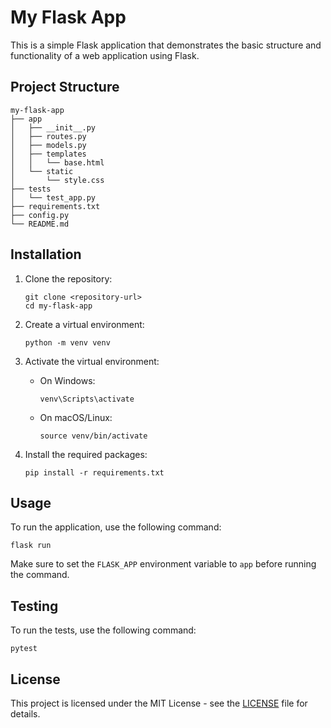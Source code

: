 # My Flask App

This is a simple Flask application that demonstrates the basic structure and functionality of a web application using Flask.

## Project Structure

```
my-flask-app
├── app
│   ├── __init__.py
│   ├── routes.py
│   ├── models.py
│   ├── templates
│   │   └── base.html
│   └── static
│       └── style.css
├── tests
│   └── test_app.py
├── requirements.txt
├── config.py
└── README.md
```

## Installation

1. Clone the repository:
   ```
   git clone <repository-url>
   cd my-flask-app
   ```

2. Create a virtual environment:
   ```
   python -m venv venv
   ```

3. Activate the virtual environment:
   - On Windows:
     ```
     venv\Scripts\activate
     ```
   - On macOS/Linux:
     ```
     source venv/bin/activate
     ```

4. Install the required packages:
   ```
   pip install -r requirements.txt
   ```

## Usage

To run the application, use the following command:
```
flask run
```

Make sure to set the `FLASK_APP` environment variable to `app` before running the command.

## Testing

To run the tests, use the following command:
```
pytest
```

## License

This project is licensed under the MIT License - see the [LICENSE](LICENSE) file for details.